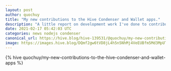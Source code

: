 ```yaml
---
layout: post
author: quochuy
title: "My new contributions to the Hive Condenser and Wallet apps."
description: "A little report on development work I've done to contribute to two of the major Hive frontends."
date: 2021-02-17 05:42:03 UTC
categories: news nodejs condenser
canonical_url: https://hive.blog/hive-139531/@quochuy/my-new-contributions-to-the-hive-condenser-and-wallet-apps
image: https://images.hive.blog/DQmf2gw6tVD8jL4h5n5NhMj4VeEUBfm5Md3MpUTEDioE7nj/Screen%20Shot%202021-02-17%20at%202.38.47%20pm.jpg
---
```

{% hive quochuy/my-new-contributions-to-the-hive-condenser-and-wallet-apps %}
